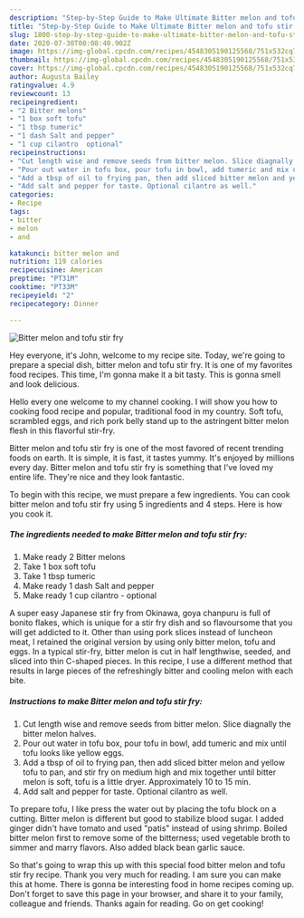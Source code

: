 ```yaml
---
description: "Step-by-Step Guide to Make Ultimate Bitter melon and tofu stir fry"
title: "Step-by-Step Guide to Make Ultimate Bitter melon and tofu stir fry"
slug: 1800-step-by-step-guide-to-make-ultimate-bitter-melon-and-tofu-stir-fry
date: 2020-07-30T00:08:40.902Z
image: https://img-global.cpcdn.com/recipes/4548305190125568/751x532cq70/bitter-melon-and-tofu-stir-fry-recipe-main-photo.jpg
thumbnail: https://img-global.cpcdn.com/recipes/4548305190125568/751x532cq70/bitter-melon-and-tofu-stir-fry-recipe-main-photo.jpg
cover: https://img-global.cpcdn.com/recipes/4548305190125568/751x532cq70/bitter-melon-and-tofu-stir-fry-recipe-main-photo.jpg
author: Augusta Bailey
ratingvalue: 4.9
reviewcount: 13
recipeingredient:
- "2 Bitter melons"
- "1 box soft tofu"
- "1 tbsp tumeric"
- "1 dash Salt and pepper"
- "1 cup cilantro  optional"
recipeinstructions:
- "Cut length wise and remove seeds from bitter melon. Slice diagnally the bitter melon halves."
- "Pour out water in tofu box, pour tofu in bowl, add tumeric and mix until tofu looks like yellow eggs."
- "Add a tbsp of oil to frying pan, then add sliced bitter melon and yellow tofu to pan, and stir fry on medium high and mix together until bitter melon is soft, tofu is a little dryer. Approximately 10 to 15 min."
- "Add salt and pepper for taste. Optional cilantro as well."
categories:
- Recipe
tags:
- bitter
- melon
- and

katakunci: bitter melon and 
nutrition: 119 calories
recipecuisine: American
preptime: "PT31M"
cooktime: "PT33M"
recipeyield: "2"
recipecategory: Dinner

---
```



![Bitter melon and tofu stir fry](https://img-global.cpcdn.com/recipes/4548305190125568/751x532cq70/bitter-melon-and-tofu-stir-fry-recipe-main-photo.jpg)

Hey everyone, it's John, welcome to my recipe site. Today, we're going to prepare a special dish, bitter melon and tofu stir fry. It is one of my favorites food recipes. This time, I'm gonna make it a bit tasty. This is gonna smell and look delicious.

Hello every one welcome to my channel cooking. I will show you how to cooking food recipe and popular, traditional food in my country. Soft tofu, scrambled eggs, and rich pork belly stand up to the astringent bitter melon flesh in this flavorful stir-fry.

Bitter melon and tofu stir fry is one of the most favored of recent trending foods on earth. It is simple, it is fast, it tastes yummy. It's enjoyed by millions every day. Bitter melon and tofu stir fry is something that I've loved my entire life. They're nice and they look fantastic.


To begin with this recipe, we must prepare a few ingredients. You can cook bitter melon and tofu stir fry using 5 ingredients and 4 steps. Here is how you cook it.

<!--inarticleads1-->

##### The ingredients needed to make Bitter melon and tofu stir fry:

1. Make ready 2 Bitter melons
1. Take 1 box soft tofu
1. Take 1 tbsp tumeric
1. Make ready 1 dash Salt and pepper
1. Make ready 1 cup cilantro - optional


A super easy Japanese stir fry from Okinawa, goya chanpuru is full of bonito flakes, which is unique for a stir fry dish and so flavoursome that you will get addicted to it. Other than using pork slices instead of luncheon meat, I retained the original version by using only bitter melon, tofu and eggs. In a typical stir-fry, bitter melon is cut in half lengthwise, seeded, and sliced into thin C-shaped pieces. In this recipe, I use a different method that results in large pieces of the refreshingly bitter and cooling melon with each bite. 

<!--inarticleads2-->

##### Instructions to make Bitter melon and tofu stir fry:

1. Cut length wise and remove seeds from bitter melon. Slice diagnally the bitter melon halves.
1. Pour out water in tofu box, pour tofu in bowl, add tumeric and mix until tofu looks like yellow eggs.
1. Add a tbsp of oil to frying pan, then add sliced bitter melon and yellow tofu to pan, and stir fry on medium high and mix together until bitter melon is soft, tofu is a little dryer. Approximately 10 to 15 min.
1. Add salt and pepper for taste. Optional cilantro as well.


To prepare tofu, I like press the water out by placing the tofu block on a cutting. Bitter melon is different but good to stabilize blood sugar. I added ginger didn&#39;t have tomato and used &#34;patis&#34; instead of using shrimp. Boiled bitter melon first to remove some of the bitterness; used vegetable broth to simmer and marry flavors. Also added black bean garlic sauce. 

So that's going to wrap this up with this special food bitter melon and tofu stir fry recipe. Thank you very much for reading. I am sure you can make this at home. There is gonna be interesting food in home recipes coming up. Don't forget to save this page in your browser, and share it to your family, colleague and friends. Thanks again for reading. Go on get cooking!
